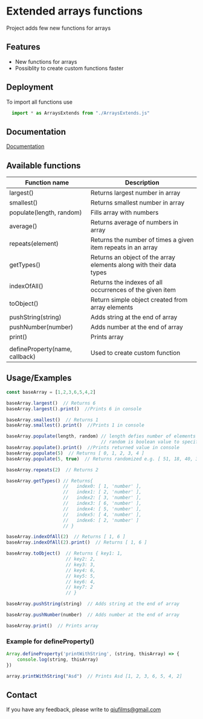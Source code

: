 
# Extended arrays functions

Project adds few new functions for arrays


## Features

- New functions for arrays
- Possiblity to create custom functions faster


## Deployment

To import all functions use
```javascript
  import * as ArraysExtends from "./ArraysExtends.js"
```


## Documentation

[Documentation](https://linktodocumentation)

## Available functions

| Function name             | Description                                                                |
| ----------------- | ------------------------------------------------------------------ |
| largest() | Returns largest number in array  |
| smallest()  | Returns smallest number in array |
| populate(length, random) | Fills array with numbers |
| average() | Returns average of numbers in array |
| repeats(element) | Returns the number of times a given item repeats in an array |
| getTypes() | Returns an object of the array elements along with their data types |
| indexOfAll() | Returns the indexes of all occurrences of the given item |
| toObject() | Return simple object created from array elements |
| pushString(string) | Adds string at the end of array |
| pushNumber(number) | Adds number at the end of array |
| print() | Prints array |
||
| defineProperty(name, callback) | Used to create custom function|



## Usage/Examples

```javascript
const baseArray = [1,2,3,6,5,4,2]

baseArray.largest()  // Returns 6
baseArray.largest().print()  //Prints 6 in console

baseArray.smallest()  // Returns 1
baseArray.smallest().print()  //Prints 1 in console

baseArray.populate(length, random) // length defies number of elements to create
                                   // random is boolean value to specify if element should be randomized
baseArray.populate().print()  //Prints returned value in console
baseArray.populate(5)  // Returns [ 0, 1, 2, 3, 4 ]
baseArray.populate(5, true)  // Returns randomized e.g. [ 51, 18, 40, 30, 46 ] 

baseArray.repeats(2)  // Returns 2

baseArray.getTypes() // Returns{
                     //   index0: [ 1, 'number' ],
                     //   index1: [ 2, 'number' ],
                     //   index2: [ 3, 'number' ],
                     //   index3: [ 6, 'number' ],
                     //   index4: [ 5, 'number' ],
                     //   index5: [ 4, 'number' ],
                     //   index6: [ 2, 'number' ]
                     // }

baseArray.indexOfAll(2)  // Returns [ 1, 6 ]
baseArray.indexOfAll(2).print()  // Returns [ 1, 6 ]

baseArray.toObject()  // Returns { key1: 1, 
                      // key2: 2, 
                      // key3: 3, 
                      // key4: 6, 
                      // key5: 5, 
                      // key6: 4, 
                      // key7: 2 
                      // }

baseArray.pushString(string)  // Adds string at the end of array 

baseArray.pushNumber(number)  // Adds number at the end of array

baseArray.print()  // Prints array
```
### Example for defineProperty()
```javascript
Array.defineProperty('printWithString', (string, thisArray) => {
    console.log(string, thisArray)
})

array.printWithString("Asd")  // Prints Asd [1, 2, 3, 6, 5, 4, 2]
```
## Contact

If you have any feedback, please write to qiufilms@gmail.com

